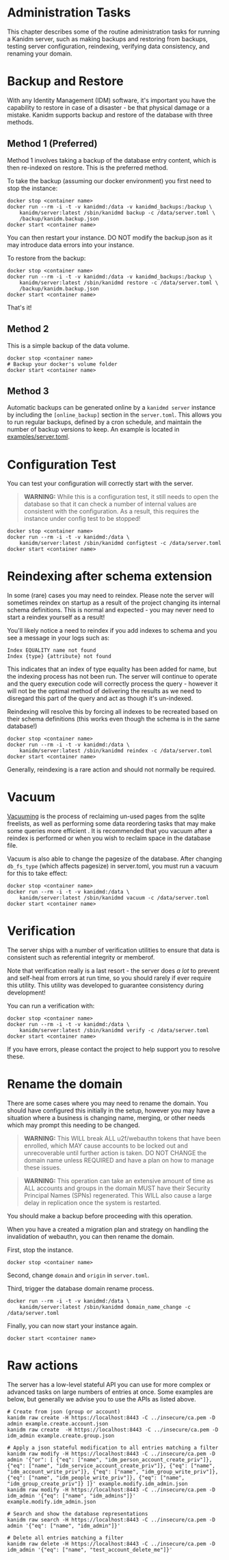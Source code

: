 # Administration Tasks

This chapter describes some of the routine administration tasks for running
a Kanidm server, such as making backups and restoring from backups, testing
server configuration, reindexing, verifying data consistency, and renaming
your domain.

# Backup and Restore

With any Identity Management (IDM) software, it's important you have the capability to restore in 
case of a disaster - be that physical damage or a mistake. Kanidm supports backup 
and restore of the database with three methods.

## Method 1 (Preferred)

Method 1 involves taking a backup of the database entry content, which is then re-indexed on restore.
This is the preferred method.

To take the backup (assuming our docker environment) you first need to stop the instance:

    docker stop <container name>
    docker run --rm -i -t -v kanidmd:/data -v kanidmd_backups:/backup \
        kanidm/server:latest /sbin/kanidmd backup -c /data/server.toml \
        /backup/kanidm.backup.json
    docker start <container name>

You can then restart your instance. DO NOT modify the backup.json as it may introduce
data errors into your instance.

To restore from the backup:

    docker stop <container name>
    docker run --rm -i -t -v kanidmd:/data -v kanidmd_backups:/backup \
        kanidm/server:latest /sbin/kanidmd restore -c /data/server.toml \
        /backup/kanidm.backup.json
    docker start <container name>

That's it!

## Method 2

This is a simple backup of the data volume.

    docker stop <container name>
    # Backup your docker's volume folder
    docker start <container name>

## Method 3

Automatic backups can be generated online by a `kanidmd server` instance
by including the `[online_backup]` section in the `server.toml`.
This allows you to run regular backups, defined by a cron schedule, and maintain
the number of backup versions to keep. An example is located in 
[examples/server.toml](https://github.com/kanidm/kanidm/blob/master/examples/server.toml).

# Configuration Test

You can test your configuration will correctly start with the server.

> **WARNING:** While this is a configuration test, it still needs to open the database so that
> it can check a number of internal values are consistent with the configuration. As a result,
> this requires the instance under config test to be stopped!

    docker stop <container name>
    docker run --rm -i -t -v kanidmd:/data \
        kanidm/server:latest /sbin/kanidmd configtest -c /data/server.toml
    docker start <container name>


# Reindexing after schema extension

In some (rare) cases you may need to reindex.
Please note the server will sometimes reindex on startup as a result of the project
changing its internal schema definitions. This is normal and expected - you may never need
to start a reindex yourself as a result!

You'll likely notice a need to reindex if you add indexes to schema and you see a message in 
your logs such as:

    Index EQUALITY name not found
    Index {type} {attribute} not found

This indicates that an index of type equality has been added for name, but the indexing process
has not been run. The server will continue to operate and the query execution code will correctly
process the query - however it will not be the optimal method of delivering the results as we need to
disregard this part of the query and act as though it's un-indexed.

Reindexing will resolve this by forcing all indexes to be recreated based on their schema
definitions (this works even though the schema is in the same database!)

    docker stop <container name>
    docker run --rm -i -t -v kanidmd:/data \
        kanidm/server:latest /sbin/kanidmd reindex -c /data/server.toml
    docker start <container name>

Generally, reindexing is a rare action and should not normally be required.

# Vacuum

[Vacuuming](https://www.sqlite.org/lang_vacuum.html) is the process of reclaiming un-used pages
from the sqlite freelists, as well as performing some data reordering tasks that may make some
queries more efficient . It is recommended that you vacuum after a reindex is performed or
when you wish to reclaim space in the database file.

Vacuum is also able to change the pagesize of the database. After changing `db_fs_type` (which affects
pagesize) in server.toml, you must run a vacuum for this to take effect:

    docker stop <container name>
    docker run --rm -i -t -v kanidmd:/data \
        kanidm/server:latest /sbin/kanidmd vacuum -c /data/server.toml
    docker start <container name>

# Verification

The server ships with a number of verification utilities to ensure that data is consistent such
as referential integrity or memberof.

Note that verification really is a last resort - the server does _a lot_ to prevent and self-heal
from errors at run time, so you should rarely if ever require this utility. This utility was
developed to guarantee consistency during development!

You can run a verification with:

    docker stop <container name>
    docker run --rm -i -t -v kanidmd:/data \
        kanidm/server:latest /sbin/kanidmd verify -c /data/server.toml
    docker start <container name>

If you have errors, please contact the project to help support you to resolve these.

# Rename the domain

There are some cases where you may need to rename the domain. You should have configured
this initially in the setup, however you may have a situation where a business is changing
name, merging, or other needs which may prompt this needing to be changed.

> **WARNING:** This WILL break ALL u2f/webauthn tokens that have been enrolled, which MAY cause
> accounts to be locked out and unrecoverable until further action is taken. DO NOT CHANGE
> the domain name unless REQUIRED and have a plan on how to manage these issues.

> **WARNING:** This operation can take an extensive amount of time as ALL accounts and groups
> in the domain MUST have their Security Principal Names (SPNs) regenerated. This WILL also cause 
> a large delay in replication once the system is restarted.

You should make a backup before proceeding with this operation.

When you have a created a migration plan and strategy on handling the invalidation of webauthn,
you can then rename the domain.

First, stop the instance.

    docker stop <container name>

Second, change `domain` and `origin` in `server.toml`.

Third, trigger the database domain rename process.

    docker run --rm -i -t -v kanidmd:/data \
        kanidm/server:latest /sbin/kanidmd domain_name_change -c /data/server.toml

Finally, you can now start your instance again.

    docker start <container name>

# Raw actions

The server has a low-level stateful API you can use for more complex or advanced tasks on large numbers
of entries at once. Some examples are below, but generally we advise you to use the APIs as listed
above.

    # Create from json (group or account)
    kanidm raw create -H https://localhost:8443 -C ../insecure/ca.pem -D admin example.create.account.json
    kanidm raw create  -H https://localhost:8443 -C ../insecure/ca.pem -D idm_admin example.create.group.json

    # Apply a json stateful modification to all entries matching a filter
    kanidm raw modify -H https://localhost:8443 -C ../insecure/ca.pem -D admin '{"or": [ {"eq": ["name", "idm_person_account_create_priv"]}, {"eq": ["name", "idm_service_account_create_priv"]}, {"eq": ["name", "idm_account_write_priv"]}, {"eq": ["name", "idm_group_write_priv"]}, {"eq": ["name", "idm_people_write_priv"]}, {"eq": ["name", "idm_group_create_priv"]} ]}' example.modify.idm_admin.json
    kanidm raw modify -H https://localhost:8443 -C ../insecure/ca.pem -D idm_admin '{"eq": ["name", "idm_admins"]}' example.modify.idm_admin.json

    # Search and show the database representations
    kanidm raw search -H https://localhost:8443 -C ../insecure/ca.pem -D admin '{"eq": ["name", "idm_admin"]}'

    # Delete all entries matching a filter
    kanidm raw delete -H https://localhost:8443 -C ../insecure/ca.pem -D idm_admin '{"eq": ["name", "test_account_delete_me"]}'
